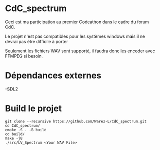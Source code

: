 # CdC_spectrum

Ceci est ma participation au premier Codeathon dans le cadre du forum CdC. 

Le projet n'est pas compatibles pour les systèmes windows mais il ne devrai pas être difficile à porter

Seulement les fichiers WAV sont supporté, il faudra donc les encoder avec FFMPEG si besoin.

# Dépendances externes
-SDL2

# Build le projet

```
git clone --recursive https://github.com/Warez-L/CdC_spectrum.git
cd CdC_spectrum/
cmake -S . -B build
cd build/
make -j8
./src/LV_Spectrum <Your WAV File>
```
